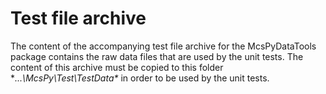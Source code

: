 Test file archive
=================

The content of the accompanying test file archive for the McsPyDataTools package contains 
the raw data files that are used by the unit tests. The content of this archive must be 
copied to this folder **...\McsPy\Test\TestData\** in order to be used by the unit tests.
